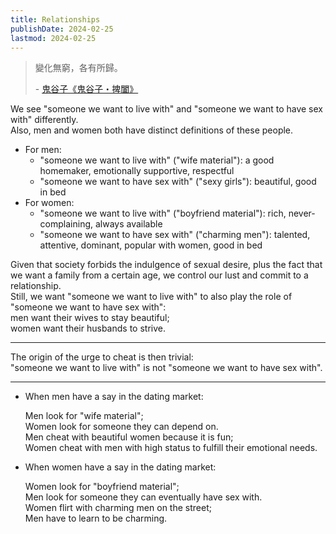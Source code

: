 ```yaml
---
title: Relationships
publishDate: 2024-02-25
lastmod: 2024-02-25
---
```


> 變化無窮，各有所歸。
>
> \- [鬼谷子《鬼谷子・捭闔》](https://so.gushiwen.cn/mingju/juv_e962ca55f711.aspx)

We see "someone we want to live with" and "someone we want to have sex with" differently.<br/>
Also, men and women both have distinct definitions of these people.<br/>

- For men:
  - "someone we want to live with" ("wife material"): a good homemaker, emotionally supportive, respectful
  - "someone we want to have sex with" ("sexy girls"): beautiful, good in bed
- For women:
  - "someone we want to live with" ("boyfriend material"): rich, never-complaining, always available
  - "someone we want to have sex with" ("charming men"): talented, attentive, dominant, popular with women, good in bed

Given that society forbids the indulgence of sexual desire, plus the fact that we want a family from a certain age,
we control our lust and commit to a relationship.<br/>
Still, we want "someone we want to live with" to also play the role of "someone we want to have sex with":<br/>
men want their wives to stay beautiful;<br/>
women want their husbands to strive.<br/>

---

The origin of the urge to cheat is then trivial:<br/>
"someone we want to live with" is not "someone we want to have sex with".<br/>

---

- When men have a say in the dating market:

  Men look for "wife material";<br/>
  Women look for someone they can depend on.<br/>
  Men cheat with beautiful women because it is fun;<br/>
  Women cheat with men with high status to fulfill their emotional needs.<br/>

- When women have a say in the dating market:

  Women look for "boyfriend material";<br/>
  Men look for someone they can eventually have sex with.<br/>
  Women flirt with charming men on the street;<br/>
  Men have to learn to be charming.<br/>
